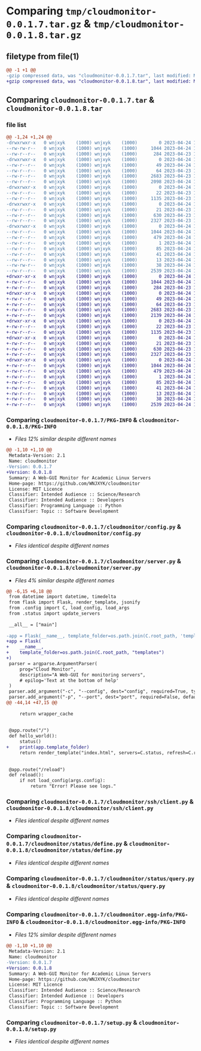 # Comparing `tmp/cloudmonitor-0.0.1.7.tar.gz` & `tmp/cloudmonitor-0.0.1.8.tar.gz`

## filetype from file(1)

```diff
@@ -1 +1 @@
-gzip compressed data, was "cloudmonitor-0.0.1.7.tar", last modified: Mon Apr 24 13:23:03 2023, max compression
+gzip compressed data, was "cloudmonitor-0.0.1.8.tar", last modified: Mon Apr 24 14:48:59 2023, max compression
```

## Comparing `cloudmonitor-0.0.1.7.tar` & `cloudmonitor-0.0.1.8.tar`

### file list

```diff
@@ -1,24 +1,24 @@
-drwxrwxr-x   0 wnjxyk    (1000) wnjxyk    (1000)        0 2023-04-24 13:23:03.727172 cloudmonitor-0.0.1.7/
--rw-rw-r--   0 wnjxyk    (1000) wnjxyk    (1000)     1044 2023-04-24 13:23:03.727172 cloudmonitor-0.0.1.7/PKG-INFO
--rw-r--r--   0 wnjxyk    (1000) wnjxyk    (1000)      284 2023-04-23 14:47:47.000000 cloudmonitor-0.0.1.7/README.md
-drwxrwxr-x   0 wnjxyk    (1000) wnjxyk    (1000)        0 2023-04-24 13:23:03.727172 cloudmonitor-0.0.1.7/cloudmonitor/
--rw-r--r--   0 wnjxyk    (1000) wnjxyk    (1000)       49 2023-04-24 13:21:51.000000 cloudmonitor-0.0.1.7/cloudmonitor/__init__.py
--rw-r--r--   0 wnjxyk    (1000) wnjxyk    (1000)       64 2023-04-23 13:11:47.000000 cloudmonitor-0.0.1.7/cloudmonitor/__main__.py
--rw-r--r--   0 wnjxyk    (1000) wnjxyk    (1000)     2683 2023-04-23 13:11:47.000000 cloudmonitor-0.0.1.7/cloudmonitor/config.py
--rw-r--r--   0 wnjxyk    (1000) wnjxyk    (1000)     2098 2023-04-24 13:22:17.000000 cloudmonitor-0.0.1.7/cloudmonitor/server.py
-drwxrwxr-x   0 wnjxyk    (1000) wnjxyk    (1000)        0 2023-04-24 13:23:03.727172 cloudmonitor-0.0.1.7/cloudmonitor/ssh/
--rw-r--r--   0 wnjxyk    (1000) wnjxyk    (1000)       22 2023-04-23 13:11:47.000000 cloudmonitor-0.0.1.7/cloudmonitor/ssh/__init__.py
--rw-r--r--   0 wnjxyk    (1000) wnjxyk    (1000)     1135 2023-04-23 14:10:51.000000 cloudmonitor-0.0.1.7/cloudmonitor/ssh/client.py
-drwxrwxr-x   0 wnjxyk    (1000) wnjxyk    (1000)        0 2023-04-24 13:23:03.727172 cloudmonitor-0.0.1.7/cloudmonitor/status/
--rw-r--r--   0 wnjxyk    (1000) wnjxyk    (1000)       21 2023-04-23 13:11:47.000000 cloudmonitor-0.0.1.7/cloudmonitor/status/__init__.py
--rw-r--r--   0 wnjxyk    (1000) wnjxyk    (1000)      630 2023-04-23 13:11:47.000000 cloudmonitor-0.0.1.7/cloudmonitor/status/define.py
--rw-r--r--   0 wnjxyk    (1000) wnjxyk    (1000)     2327 2023-04-23 13:11:47.000000 cloudmonitor-0.0.1.7/cloudmonitor/status/query.py
-drwxrwxr-x   0 wnjxyk    (1000) wnjxyk    (1000)        0 2023-04-24 13:23:03.727172 cloudmonitor-0.0.1.7/cloudmonitor.egg-info/
--rw-r--r--   0 wnjxyk    (1000) wnjxyk    (1000)     1044 2023-04-24 13:23:03.000000 cloudmonitor-0.0.1.7/cloudmonitor.egg-info/PKG-INFO
--rw-r--r--   0 wnjxyk    (1000) wnjxyk    (1000)      479 2023-04-24 13:23:03.000000 cloudmonitor-0.0.1.7/cloudmonitor.egg-info/SOURCES.txt
--rw-r--r--   0 wnjxyk    (1000) wnjxyk    (1000)        1 2023-04-24 13:23:03.000000 cloudmonitor-0.0.1.7/cloudmonitor.egg-info/dependency_links.txt
--rw-r--r--   0 wnjxyk    (1000) wnjxyk    (1000)       85 2023-04-24 13:23:03.000000 cloudmonitor-0.0.1.7/cloudmonitor.egg-info/entry_points.txt
--rw-r--r--   0 wnjxyk    (1000) wnjxyk    (1000)       41 2023-04-24 13:23:03.000000 cloudmonitor-0.0.1.7/cloudmonitor.egg-info/requires.txt
--rw-r--r--   0 wnjxyk    (1000) wnjxyk    (1000)       13 2023-04-24 13:23:03.000000 cloudmonitor-0.0.1.7/cloudmonitor.egg-info/top_level.txt
--rw-rw-r--   0 wnjxyk    (1000) wnjxyk    (1000)       38 2023-04-24 13:23:03.727172 cloudmonitor-0.0.1.7/setup.cfg
--rw-r--r--   0 wnjxyk    (1000) wnjxyk    (1000)     2539 2023-04-24 13:17:17.000000 cloudmonitor-0.0.1.7/setup.py
+drwxr-xr-x   0 wnjxyk    (1000) wnjxyk    (1000)        0 2023-04-24 14:48:59.271594 cloudmonitor-0.0.1.8/
+-rw-r--r--   0 wnjxyk    (1000) wnjxyk    (1000)     1044 2023-04-24 14:48:59.271594 cloudmonitor-0.0.1.8/PKG-INFO
+-rw-r--r--   0 wnjxyk    (1000) wnjxyk    (1000)      284 2023-04-23 14:47:47.000000 cloudmonitor-0.0.1.8/README.md
+drwxr-xr-x   0 wnjxyk    (1000) wnjxyk    (1000)        0 2023-04-24 14:48:59.271594 cloudmonitor-0.0.1.8/cloudmonitor/
+-rw-r--r--   0 wnjxyk    (1000) wnjxyk    (1000)       49 2023-04-24 14:48:57.000000 cloudmonitor-0.0.1.8/cloudmonitor/__init__.py
+-rw-r--r--   0 wnjxyk    (1000) wnjxyk    (1000)       64 2023-04-23 13:11:47.000000 cloudmonitor-0.0.1.8/cloudmonitor/__main__.py
+-rw-r--r--   0 wnjxyk    (1000) wnjxyk    (1000)     2683 2023-04-23 13:11:47.000000 cloudmonitor-0.0.1.8/cloudmonitor/config.py
+-rw-r--r--   0 wnjxyk    (1000) wnjxyk    (1000)     2139 2023-04-24 14:48:11.000000 cloudmonitor-0.0.1.8/cloudmonitor/server.py
+drwxr-xr-x   0 wnjxyk    (1000) wnjxyk    (1000)        0 2023-04-24 14:48:59.271594 cloudmonitor-0.0.1.8/cloudmonitor/ssh/
+-rw-r--r--   0 wnjxyk    (1000) wnjxyk    (1000)       22 2023-04-23 13:11:47.000000 cloudmonitor-0.0.1.8/cloudmonitor/ssh/__init__.py
+-rw-r--r--   0 wnjxyk    (1000) wnjxyk    (1000)     1135 2023-04-23 14:10:51.000000 cloudmonitor-0.0.1.8/cloudmonitor/ssh/client.py
+drwxr-xr-x   0 wnjxyk    (1000) wnjxyk    (1000)        0 2023-04-24 14:48:59.271594 cloudmonitor-0.0.1.8/cloudmonitor/status/
+-rw-r--r--   0 wnjxyk    (1000) wnjxyk    (1000)       21 2023-04-23 13:11:47.000000 cloudmonitor-0.0.1.8/cloudmonitor/status/__init__.py
+-rw-r--r--   0 wnjxyk    (1000) wnjxyk    (1000)      630 2023-04-23 13:11:47.000000 cloudmonitor-0.0.1.8/cloudmonitor/status/define.py
+-rw-r--r--   0 wnjxyk    (1000) wnjxyk    (1000)     2327 2023-04-23 13:11:47.000000 cloudmonitor-0.0.1.8/cloudmonitor/status/query.py
+drwxr-xr-x   0 wnjxyk    (1000) wnjxyk    (1000)        0 2023-04-24 14:48:59.271594 cloudmonitor-0.0.1.8/cloudmonitor.egg-info/
+-rw-r--r--   0 wnjxyk    (1000) wnjxyk    (1000)     1044 2023-04-24 14:48:59.000000 cloudmonitor-0.0.1.8/cloudmonitor.egg-info/PKG-INFO
+-rw-r--r--   0 wnjxyk    (1000) wnjxyk    (1000)      479 2023-04-24 14:48:59.000000 cloudmonitor-0.0.1.8/cloudmonitor.egg-info/SOURCES.txt
+-rw-r--r--   0 wnjxyk    (1000) wnjxyk    (1000)        1 2023-04-24 14:48:59.000000 cloudmonitor-0.0.1.8/cloudmonitor.egg-info/dependency_links.txt
+-rw-r--r--   0 wnjxyk    (1000) wnjxyk    (1000)       85 2023-04-24 14:48:59.000000 cloudmonitor-0.0.1.8/cloudmonitor.egg-info/entry_points.txt
+-rw-r--r--   0 wnjxyk    (1000) wnjxyk    (1000)       41 2023-04-24 14:48:59.000000 cloudmonitor-0.0.1.8/cloudmonitor.egg-info/requires.txt
+-rw-r--r--   0 wnjxyk    (1000) wnjxyk    (1000)       13 2023-04-24 14:48:59.000000 cloudmonitor-0.0.1.8/cloudmonitor.egg-info/top_level.txt
+-rw-r--r--   0 wnjxyk    (1000) wnjxyk    (1000)       38 2023-04-24 14:48:59.271594 cloudmonitor-0.0.1.8/setup.cfg
+-rw-r--r--   0 wnjxyk    (1000) wnjxyk    (1000)     2539 2023-04-24 13:17:17.000000 cloudmonitor-0.0.1.8/setup.py
```

### Comparing `cloudmonitor-0.0.1.7/PKG-INFO` & `cloudmonitor-0.0.1.8/PKG-INFO`

 * *Files 12% similar despite different names*

```diff
@@ -1,10 +1,10 @@
 Metadata-Version: 2.1
 Name: cloudmonitor
-Version: 0.0.1.7
+Version: 0.0.1.8
 Summary: A Web-GUI Monitor for Academic Linux Servers
 Home-page: https://github.com/WNJXYK/cloudmonitor
 License: MIT Licence
 Classifier: Intended Audience :: Science/Research
 Classifier: Intended Audience :: Developers
 Classifier: Programming Language :: Python
 Classifier: Topic :: Software Development
```

### Comparing `cloudmonitor-0.0.1.7/cloudmonitor/config.py` & `cloudmonitor-0.0.1.8/cloudmonitor/config.py`

 * *Files identical despite different names*

### Comparing `cloudmonitor-0.0.1.7/cloudmonitor/server.py` & `cloudmonitor-0.0.1.8/cloudmonitor/server.py`

 * *Files 4% similar despite different names*

```diff
@@ -6,15 +6,18 @@
 from datetime import datetime, timedelta
 from flask import Flask, render_template, jsonify
 from .config import C, load_config, load_args
 from .status import update_servers
 
 __all__ = ["main"]
 
-app = Flask(__name__, template_folder=os.path.join(C.root_path, 'templates'))
+app = Flask(
+    __name__,
+    template_folder=os.path.join(C.root_path, "templates")
+)
 parser = argparse.ArgumentParser(
     prog="Cloud Monitor",
     description="A Web-GUI for monitoring servers",
     # epilog='Text at the bottom of help'
 )
 parser.add_argument("-c", "--config", dest="config", required=True, type=str, help="path of YAML config file")
 parser.add_argument("-p", "--port", dest="port", required=False, default=8899, type=int, help="port for Web GUI")
@@ -44,14 +47,15 @@
 
     return wrapper_cache
 
 
 @app.route("/")
 def hello_world():
     status()
+    print(app.template_folder)
     return render_template("index.html", servers=C.status, refresh=C.refresh)
 
 
 @app.route("/reload")
 def reload():
     if not load_config(args.config):
         return "Error! Please see logs."
```

### Comparing `cloudmonitor-0.0.1.7/cloudmonitor/ssh/client.py` & `cloudmonitor-0.0.1.8/cloudmonitor/ssh/client.py`

 * *Files identical despite different names*

### Comparing `cloudmonitor-0.0.1.7/cloudmonitor/status/define.py` & `cloudmonitor-0.0.1.8/cloudmonitor/status/define.py`

 * *Files identical despite different names*

### Comparing `cloudmonitor-0.0.1.7/cloudmonitor/status/query.py` & `cloudmonitor-0.0.1.8/cloudmonitor/status/query.py`

 * *Files identical despite different names*

### Comparing `cloudmonitor-0.0.1.7/cloudmonitor.egg-info/PKG-INFO` & `cloudmonitor-0.0.1.8/cloudmonitor.egg-info/PKG-INFO`

 * *Files 12% similar despite different names*

```diff
@@ -1,10 +1,10 @@
 Metadata-Version: 2.1
 Name: cloudmonitor
-Version: 0.0.1.7
+Version: 0.0.1.8
 Summary: A Web-GUI Monitor for Academic Linux Servers
 Home-page: https://github.com/WNJXYK/cloudmonitor
 License: MIT Licence
 Classifier: Intended Audience :: Science/Research
 Classifier: Intended Audience :: Developers
 Classifier: Programming Language :: Python
 Classifier: Topic :: Software Development
```

### Comparing `cloudmonitor-0.0.1.7/setup.py` & `cloudmonitor-0.0.1.8/setup.py`

 * *Files identical despite different names*

